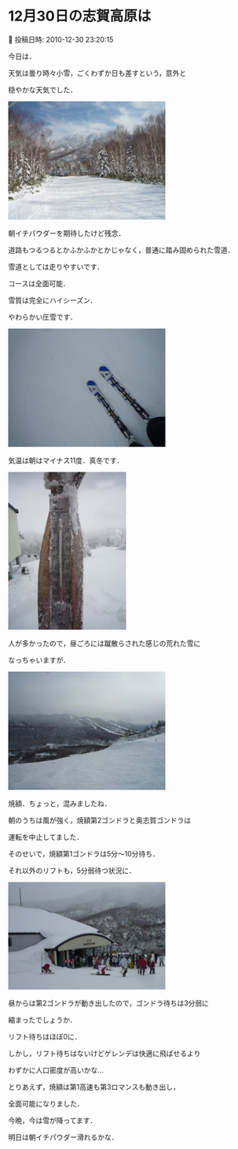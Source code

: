 # 12月30日の志賀高原は

📅 投稿日時: 2010-12-30 23:20:15

今日は．





天気は曇り時々小雪，ごくわずか日も差すという，意外と


穏やかな天気でした．




![5efe7fcf165bfd7c6ef98fa98963c52b.jpg](images/5efe7fcf165bfd7c6ef98fa98963c52b.jpg)




朝イチパウダーを期待したけど残念．


道路もつるつるとかふかふかとかじゃなく，普通に踏み固められた雪道．


雪道としては走りやすいです．





コースは全面可能．


雪質は完全にハイシーズン．


やわらかい圧雪です．




![cd09789dd3f042ad2559d417118e112e.jpg](images/cd09789dd3f042ad2559d417118e112e.jpg)




気温は朝はマイナス11度．真冬です．







![c3375542c790e8655863ead50a72566c.jpg](images/c3375542c790e8655863ead50a72566c.jpg)







人が多かったので，昼ごろには蹴散らされた感じの荒れた雪に


なっちゃいますが．




![5122862885f7cf7aef1682c6120dc74a.jpg](images/5122862885f7cf7aef1682c6120dc74a.jpg)







焼額．ちょっと，混みましたね．


朝のうちは風が強く，焼額第2ゴンドラと奥志賀ゴンドラは


運転を中止してました．





そのせいで，焼額第1ゴンドラは5分～10分待ち．


それ以外のリフトも，5分弱待つ状況に．




![3c4507c42404f532c06a9a9063275167.jpg](images/3c4507c42404f532c06a9a9063275167.jpg)







昼からは第2ゴンドラが動き出したので，ゴンドラ待ちは3分弱に


縮まったでしょうか．


リフト待ちはほぼ0に．





しかし，リフト待ちはないけどゲレンデは快適に飛ばせるより


わずかに人口密度が高いかな…





とりあえず，焼額は第1高速も第3ロマンスも動き出し，


全面可能になりました．








今晩，今は雪が降ってます．


明日は朝イチパウダー滑れるかな．
